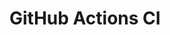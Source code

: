 # GitHub Actions CI























































































































































































































































































































































































































































































































































































































































































































































































































































































































































































































































































































































































































































































































































































































































































































































































































































































































































































































































































































































































































































































































































































































































































































































































































































































































































































































































































































































































































































































































































































































































































































































































































































































































































































































































































